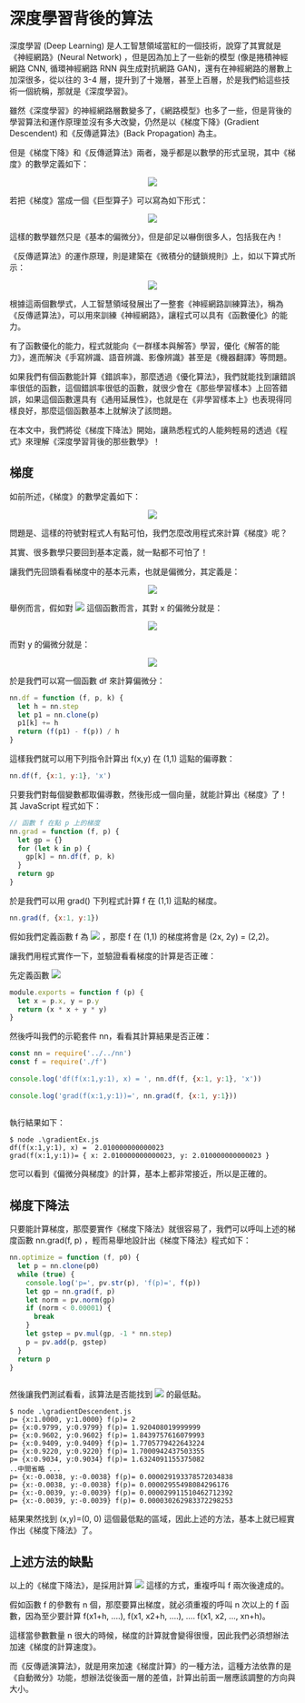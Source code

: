 # 深度學習背後的算法
  
  
深度學習 (Deep Learning) 是人工智慧領域當紅的一個技術，說穿了其實就是《神經網路》(Neural Network) ，但是因為加上了一些新的模型 (像是捲積神經網路 CNN, 循環神經網路 RNN 與生成對抗網路 GAN)，還有在神經網路的層數上加深很多，從以往的 3-4 層，提升到了十幾層，甚至上百層，於是我們給這些技術一個統稱，那就是《深度學習》。
  
雖然《深度學習》的神經網路層數變多了，《網路模型》也多了一些，但是背後的學習算法和運作原理並沒有多大改變，仍然是以《梯度下降》(Gradient Descendent) 和《反傳遞算法》(Back Propagation) 為主。
  
但是《梯度下降》和《反傳遞算法》兩者，幾乎都是以數學的形式呈現，其中《梯度》的數學定義如下：
  
<p align="center"><img src="https://latex.codecogs.com/gif.latex?&#x5C;nabla_{x} f(x) = &#x5C;left[ &#x5C;frac{&#x5C;partial }{&#x5C;partial x_1} f(x), &#x5C;frac{&#x5C;partial }{&#x5C;partial x_2} f(x),&#x5C;cdots,&#x5C;frac{&#x5C;partial }{&#x5C;partial x_n} f(x) &#x5C;right]^T=&#x5C;frac{&#x5C;partial }{&#x5C;partial{x}} f(x)"/></p>
  
若把《梯度》當成一個《巨型算子》可以寫為如下形式：
  
<p align="center"><img src="https://latex.codecogs.com/gif.latex?&#x5C;nabla_{x} = &#x5C;left[ &#x5C;frac{&#x5C;partial }{&#x5C;partial x_1}, &#x5C;frac{&#x5C;partial }{&#x5C;partial x_2},&#x5C;cdots,&#x5C;frac{&#x5C;partial }{&#x5C;partial x_n} &#x5C;right]^T=&#x5C;frac{&#x5C;partial }{&#x5C;partial{x}}"/></p>
  
這樣的數學雖然只是《基本的偏微分》，但是卻足以嚇倒很多人，包括我在內！
  
《反傳遞算法》的運作原理，則是建築在《微積分的鏈鎖規則》上，如以下算式所示：
  
<p align="center"><img src="https://latex.codecogs.com/gif.latex?&#x5C;frac{&#x5C;partial{f(q,z)}}{&#x5C;partial{x}} = &#x5C;frac{&#x5C;partial{q(x,y)}}{&#x5C;partial{x}} &#x5C;frac{&#x5C;partial{f(q,z)}}{&#x5C;partial{q}}"/></p>
  
根據這兩個數學式，人工智慧領域發展出了一整套《神經網路訓練算法》，稱為《反傳遞算法》，可以用來訓練《神經網路》，讓程式可以具有《函數優化》的能力。
  
有了函數優化的能力，程式就能向《一群樣本與解答》學習，優化《解答的能力》，進而解決《手寫辨識、語音辨識、影像辨識》甚至是《機器翻譯》等問題。
  
如果我們有個函數能計算《錯誤率》，那麼透過《優化算法》，我們就能找到讓錯誤率很低的函數，這個錯誤率很低的函數，就很少會在《那些學習樣本》上回答錯誤，如果這個函數還具有《通用延展性》，也就是在《非學習樣本上》也表現得同樣良好，那麼這個函數基本上就解決了該問題。
  
在本文中，我們將從《梯度下降法》開始，讓熟悉程式的人能夠輕易的透過《程式》來理解《深度學習背後的那些數學》！
  
## 梯度
  
  
如前所述，《梯度》的數學定義如下：
  
<p align="center"><img src="https://latex.codecogs.com/gif.latex?&#x5C;nabla_{x} f(x) = &#x5C;left[ &#x5C;frac{&#x5C;partial }{&#x5C;partial x_1} f(x), &#x5C;frac{&#x5C;partial }{&#x5C;partial x_2} f(x),&#x5C;cdots,&#x5C;frac{&#x5C;partial }{&#x5C;partial x_n} f(x) &#x5C;right]^T=&#x5C;frac{&#x5C;partial }{&#x5C;partial{x}} f(x)"/></p>
  
問題是、這樣的符號對程式人有點可怕，我們怎麼改用程式來計算《梯度》呢？
  
其實、很多數學只要回到基本定義，就一點都不可怕了！
  
讓我們先回頭看看梯度中的基本元素，也就是偏微分，其定義是：
  
<p align="center"><img src="https://latex.codecogs.com/gif.latex?&#x5C;frac{&#x5C;partial }{&#x5C;partial x_1} f(a) = &#x5C;lim_{h &#x5C;to 0} &#x5C;frac{f(a_1, ..., a_i+h, ...., a_n)-f(a_1, ..., a_i, ...., a_n)}{h}"/></p>
  
舉例而言，假如對 <img src="https://latex.codecogs.com/gif.latex?f(x,y) = x^2+y^2"/>  這個函數而言，其對 x 的偏微分就是：
  
<p align="center"><img src="https://latex.codecogs.com/gif.latex?&#x5C;frac{&#x5C;partial }{&#x5C;partial x} f(x,y) = &#x5C;lim_{h &#x5C;to 0} &#x5C;frac{f(x+h,y)-f(x,y)}{h}"/></p>
  
而對 y 的偏微分就是：
  
<p align="center"><img src="https://latex.codecogs.com/gif.latex?&#x5C;frac{&#x5C;partial }{&#x5C;partial y} f(x,y) = &#x5C;lim_{h &#x5C;to 0} &#x5C;frac{f(x,y+h)-f(x,y)}{h}"/></p>
  
於是我們可以寫一個函數 df 來計算偏微分：
  
```js
nn.df = function (f, p, k) {
  let h = nn.step
  let p1 = nn.clone(p)
  p1[k] += h
  return (f(p1) - f(p)) / h
}
```
  
這樣我們就可以用下列指令計算出 f(x,y) 在 (1,1) 這點的偏導數：
  
```js
nn.df(f, {x:1, y:1}, 'x')
```
  
只要我們對每個變數都取偏導數，然後形成一個向量，就能計算出《梯度》了！ 其 JavaScript 程式如下：
  
```js
// 函數 f 在點 p 上的梯度
nn.grad = function (f, p) {
  let gp = {}
  for (let k in p) {
    gp[k] = nn.df(f, p, k)
  }
  return gp
}
```
  
於是我們可以用 grad() 下列程式計算 f 在 (1,1) 這點的梯度。
  
```js
nn.grad(f, {x:1, y:1})
```
  
假如我們定義函數 f 為 <img src="https://latex.codecogs.com/gif.latex?f(x,y) = x^2+y^2"/> ，那麼 f 在 (1,1) 的梯度將會是 (2x, 2y) = (2,2)。
  
讓我們用程式實作一下，並驗證看看梯度的計算是否正確：
  
先定義函數 <img src="https://latex.codecogs.com/gif.latex?f(x,y) = x^2+y^2"/>
  
```js
module.exports = function f (p) {
  let x = p.x, y = p.y
  return (x * x + y * y)
}
```
  
然後呼叫我們的示範套件 nn，看看其計算結果是否正確：
  
```js
const nn = require('../../nn')
const f = require('./f')
  
console.log('df(f(x:1,y:1), x) = ', nn.df(f, {x:1, y:1}, 'x'))
  
console.log('grad(f(x:1,y:1))=', nn.grad(f, {x:1, y:1}))
  
```
  
執行結果如下：
  
```
$ node .\gradientEx.js
df(f(x:1,y:1), x) =  2.010000000000023
grad(f(x:1,y:1))= { x: 2.010000000000023, y: 2.010000000000023 }
```
  
您可以看到《偏微分與梯度》的計算，基本上都非常接近，所以是正確的。
  
## 梯度下降法
  
  
只要能計算梯度，那麼要實作《梯度下降法》就很容易了，我們可以呼叫上述的梯度函數 nn.grad(f, p) ，輕而易舉地設計出《梯度下降法》程式如下：
  
```js
nn.optimize = function (f, p0) {
  let p = nn.clone(p0)
  while (true) {
    console.log('p=', pv.str(p), 'f(p)=', f(p))
    let gp = nn.grad(f, p)
    let norm = pv.norm(gp)
    if (norm < 0.00001) {
      break
    }
    let gstep = pv.mul(gp, -1 * nn.step)
    p = pv.add(p, gstep)
  }
  return p
}
  
```
  
然後讓我們測試看看，該算法是否能找到 <img src="https://latex.codecogs.com/gif.latex?f(x,y) = x^2+y^2"/> 的最低點。
  
```
$ node .\gradientDescendent.js
p= {x:1.0000, y:1.0000} f(p)= 2
p= {x:0.9799, y:0.9799} f(p)= 1.920408019999999
p= {x:0.9602, y:0.9602} f(p)= 1.8439757616079993
p= {x:0.9409, y:0.9409} f(p)= 1.7705779422643224
p= {x:0.9220, y:0.9220} f(p)= 1.7000942437503355
p= {x:0.9034, y:0.9034} f(p)= 1.6324091155375082
..中間省略 ...
p= {x:-0.0038, y:-0.0038} f(p)= 0.000029193378572034838
p= {x:-0.0038, y:-0.0038} f(p)= 0.00002955498084296176
p= {x:-0.0039, y:-0.0039} f(p)= 0.000029911510462712392
p= {x:-0.0039, y:-0.0039} f(p)= 0.000030262983372298253
```
  
結果果然找到 (x,y)=(0, 0) 這個最低點的區域，因此上述的方法，基本上就已經實作出《梯度下降法》了。
  
## 上述方法的缺點
  
  
以上的《梯度下降法》，是採用計算 <img src="https://latex.codecogs.com/gif.latex?&#x5C;frac{f(x+h, y) - f(x, y)}{h}"/> 這樣的方式，重複呼叫 f 兩次後達成的。
  
假如函數 f 的參數有 n 個，那麼要算出梯度，就必須重複的呼叫 n 次以上的 f 函數，因為至少要計算 f(x1+h, ....), f(x1, x2+h, ....), .... f(x1, x2, ..., xn+h)。
  
這樣當參數數量 n 很大的時候，梯度的計算就會變得很慢，因此我們必須想辦法加速《梯度的計算速度》。
  
而《反傳遞演算法》，就是用來加速《梯度計算》的一種方法，這種方法依靠的是《自動微分》功能，想辦法從後面一層的差值，計算出前面一層應該調整的方向與大小。
  